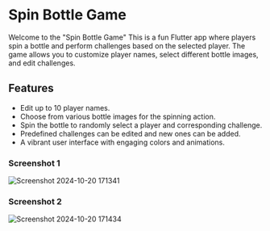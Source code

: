 <h1>Spin Bottle Game</h1>

<p>Welcome to the "Spin Bottle Game" This is a fun Flutter app where players spin a bottle and perform challenges based on the selected player. The game allows you to customize player names, select different bottle images, and edit challenges.</p>

<h2>Features</h2>
<ul>
 <li>Edit up to 10 player names.</li>
<li>Choose from various bottle images for the spinning action.</li> 
<li>Spin the bottle to randomly select a player and corresponding challenge.</li> 
<li> Predefined challenges can be edited and new ones can be added.</li>
 <li>A vibrant user interface with engaging colors and animations.</li>
</ul>
<h3>Screenshot 1</h3>

![Screenshot 2024-10-20 171341](https://github.com/user-attachments/assets/3e4e7121-9eab-42be-a298-847783e3e7e8)


<h3>Screenshot 2</h3>


![Screenshot 2024-10-20 171434](https://github.com/user-attachments/assets/2d48a8c3-850b-4db9-ac1c-1f5923313ae1)

